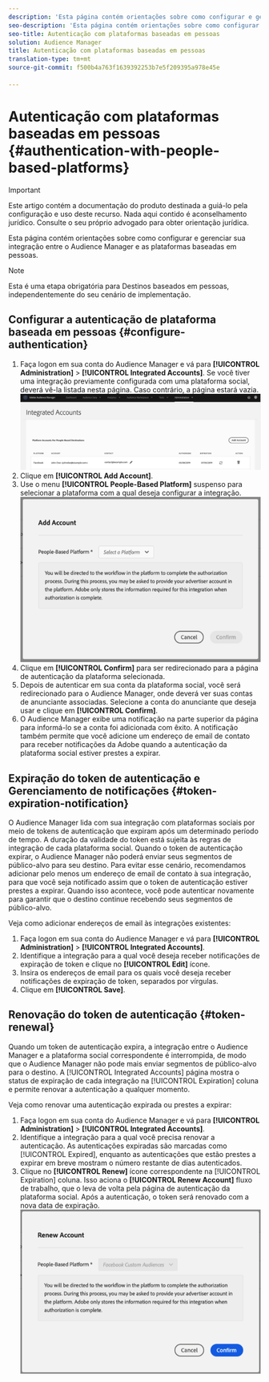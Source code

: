 ```yaml
---
description: 'Esta página contém orientações sobre como configurar e gerenciar a integração entre o Audience Manager e as plataformas baseadas em pessoas. '
seo-description: 'Esta página contém orientações sobre como configurar e gerenciar a integração entre o Audience Manager e as plataformas baseadas em pessoas. '
seo-title: Autenticação com plataformas baseadas em pessoas
solution: Audience Manager
title: Autenticação com plataformas baseadas em pessoas
translation-type: tm+mt
source-git-commit: f500b4a763f1639392253b7e5f209395a978e45e

---
```



# Autenticação com plataformas baseadas em pessoas {#authentication-with-people-based-platforms}

>[!IMPORTANT]
>Este artigo contém a documentação do produto destinada a guiá-lo pela configuração e uso deste recurso. Nada aqui contido é aconselhamento jurídico. Consulte o seu próprio advogado para obter orientação jurídica.

Esta página contém orientações sobre como configurar e gerenciar sua integração entre o Audience Manager e as plataformas baseadas em pessoas.

>[!NOTE]
>Esta é uma etapa obrigatória para Destinos baseados em pessoas, independentemente do seu cenário de implementação.

## Configurar a autenticação de plataforma baseada em pessoas {#configure-authentication}

1. Faça logon em sua conta do Audience Manager e vá para **[!UICONTROL Administration]** &gt; **[!UICONTROL Integrated Accounts]**. Se você tiver uma integração previamente configurada com uma plataforma social, deverá vê-la listada nesta página. Caso contrário, a página estará vazia.
   ![integração baseada em pessoas](assets/pbd-config.png)
2. Clique em **[!UICONTROL Add Account]**.
3. Use o menu **[!UICONTROL People-Based Platform]** suspenso para selecionar a plataforma com a qual deseja configurar a integração.
   ![plataforma baseada em pessoas](assets/pbd-add.png)
4. Clique em **[!UICONTROL Confirm]** para ser redirecionado para a página de autenticação da plataforma selecionada.
5. Depois de autenticar em sua conta da plataforma social, você será redirecionado para o Audience Manager, onde deverá ver suas contas de anunciante associadas. Selecione a conta do anunciante que deseja usar e clique em **[!UICONTROL Confirm]**.
6. O Audience Manager exibe uma notificação na parte superior da página para informá-lo se a conta foi adicionada com êxito. A notificação também permite que você adicione um endereço de email de contato para receber notificações da Adobe quando a autenticação da plataforma social estiver prestes a expirar.

## Expiração do token de autenticação e Gerenciamento de notificações {#token-expiration-notification}

O Audience Manager lida com sua integração com plataformas sociais por meio de tokens de autenticação que expiram após um determinado período de tempo. A duração da validade do token está sujeita às regras de integração de cada plataforma social. Quando o token de autenticação expirar, o Audience Manager não poderá enviar seus segmentos de público-alvo para seu destino. Para evitar esse cenário, recomendamos adicionar pelo menos um endereço de email de contato à sua integração, para que você seja notificado assim que o token de autenticação estiver prestes a expirar. Quando isso acontece, você pode autenticar novamente para garantir que o destino continue recebendo seus segmentos de público-alvo.

Veja como adicionar endereços de email às integrações existentes:

1. Faça logon em sua conta do Audience Manager e vá para **[!UICONTROL Administration]** &gt; **[!UICONTROL Integrated Accounts]**.
1. Identifique a integração para a qual você deseja receber notificações de expiração de token e clique no **[!UICONTROL Edit]** ícone.
1. Insira os endereços de email para os quais você deseja receber notificações de expiração de token, separados por vírgulas.
1. Clique em **[!UICONTROL Save]**.

## Renovação do token de autenticação {#token-renewal}

Quando um token de autenticação expira, a integração entre o Audience Manager e a plataforma social correspondente é interrompida, de modo que o Audience Manager não pode mais enviar segmentos de público-alvo para o destino. A [!UICONTROL Integrated Accounts] página mostra o status de expiração de cada integração na [!UICONTROL Expiration] coluna e permite renovar a autenticação a qualquer momento.

Veja como renovar uma autenticação expirada ou prestes a expirar:
1. Faça logon em sua conta do Audience Manager e vá para **[!UICONTROL Administration]** &gt; **[!UICONTROL Integrated Accounts]**.
1. Identifique a integração para a qual você precisa renovar a autenticação. As autenticações expiradas são marcadas como [!UICONTROL Expired], enquanto as autenticações que estão prestes a expirar em breve mostram o número restante de dias autenticados.
1. Clique no **[!UICONTROL Renew]** ícone correspondente na [!UICONTROL Expiration] coluna. Isso aciona o **[!UICONTROL Renew Account]** fluxo de trabalho, que o leva de volta pela página de autenticação da plataforma social. Após a autenticação, o token será renovado com a nova data de expiração.
   ![pbd-renew](assets/pbd-renew.png)
